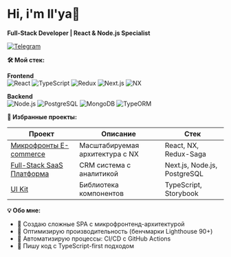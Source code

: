 # Hi, i'm Il'ya👋
**Full-Stack Developer | React & Node.js Specialist**

[![Telegram](https://img.shields.io/badge/Telegram-26A5E4?style=flat&logo=telegram)](https://t.me/hudik1234)

**🛠️ Мой стек:**
  
**Frontend**  
![React](https://img.shields.io/badge/React-61DAFB?style=flat&logo=react)
![TypeScript](https://img.shields.io/badge/TypeScript-3178C6?style=flat&logo=typescript)
![Redux](https://img.shields.io/badge/Redux-764ABC?style=flat&logo=redux)
![Next.js](https://img.shields.io/badge/Next.js-000000?style=flat&logo=next.js)
![NX](https://img.shields.io/badge/NX-143055?style=flat&logo=nx)

**Backend**  
![Node.js](https://img.shields.io/badge/Node.js-339933?style=flat&logo=node.js)
![PostgreSQL](https://img.shields.io/badge/PostgreSQL-4169E1?style=flat&logo=postgresql)
![MongoDB](https://img.shields.io/badge/MongoDB-47A248?style=flat&logo=mongodb)
![TypeORM](https://img.shields.io/badge/TypeORM-FE0909?style=flat)

**🔨 Избранные проекты:**

| Проект | Описание | Стек |
|--------|----------|------|
| [Микрофронты E-commerce](https://github.com/ваш-аккаунт/microfrontend-ecom) | Масштабируемая архитектура с NX | React, NX, Redux-Saga |
| [Full-Stack SaaS Платформа](https://github.com/ваш-аккаунт/saas-platform) | CRM система с аналитикой | Next.js, Node.js, PostgreSQL |
| [UI Kit](https://github.com/ваш-аккаунт/ui-kit) | Библиотека компонентов | TypeScript, Storybook |

**💡 Обо мне:**
- 🧩 Создаю сложные SPA с микрофронтенд-архитектурой
- 🚀 Оптимизирую производительность (бенчмарки Lighthouse 90+)
- 🔄 Автоматизирую процессы: CI/CD с GitHub Actions
- 📝 Пишу код с TypeScript-first подходом

